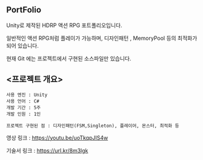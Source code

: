 ## PortFolio
Unity로 제작된 HDRP 액션 RPG 포트폴리오입니다.

일반적인 액션 RPG처럼 플레이가 가능하며, 디자인패턴 , MemoryPool 등의 최적화가 되어 있습니다.

현재 Git 에는 프로젝트에서 구현된 소스파일만 있습니다.

## <프로젝트 개요>
    사용 엔진 : Unity
    사용 언어 : C#
    개발 기간 : 5주
    개발 인원 : 1인
 
    프로젝트 구현된 점 : 디자인패턴(FSM,Singleton), 플레이어, 몬스터, 최적화 등
    
 영상  링크 : https://youtu.be/uoTkqpJIS4w

기술서 링크 : https://url.kr/8m3lgk

